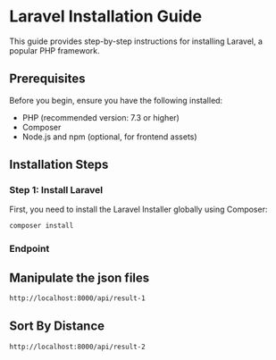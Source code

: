 # Laravel Installation Guide

This guide provides step-by-step instructions for installing Laravel, a popular PHP framework.

## Prerequisites

Before you begin, ensure you have the following installed:

- PHP (recommended version: 7.3 or higher)
- Composer
- Node.js and npm (optional, for frontend assets)

## Installation Steps

### Step 1: Install Laravel
First, you need to install the Laravel Installer globally using Composer:

```bash
composer install
```


### Endpoint
## Manipulate the json files 

```bash
http://localhost:8000/api/result-1
```

## Sort By Distance 

```bash
http://localhost:8000/api/result-2
```